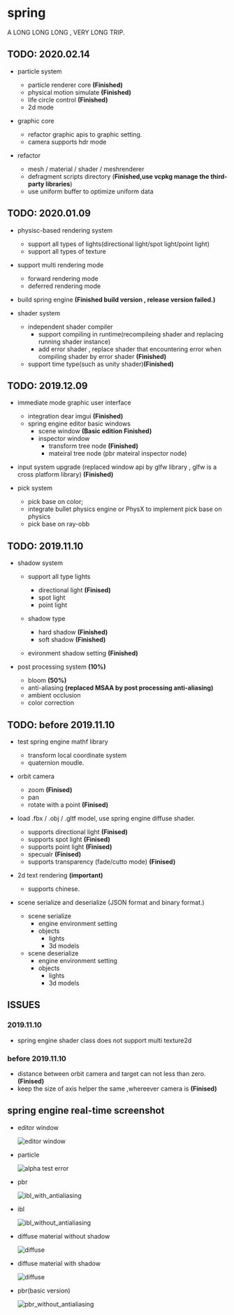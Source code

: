 
# spring

A LONG LONG LONG , VERY LONG TRIP.

## TODO: 2020.02.14

- particle system
    - particle renderer core **(Finished)**
    - physical motion simulate **(Finished)**
    - life circle control **(Finished)**
    - 2d mode

- graphic core
    - refactor graphic apis to graphic setting.
    - camera supports hdr mode

- refactor 
    - mesh / material / shader / meshrenderer
    - defragment scripts directory (**Finished,use vcpkg manage the third-party libraries**)
    - use uniform buffer to optimize uniform data

## TODO: 2020.01.09

- physisc-based rendering system
    - support all types of lights(directional light/spot light/point light)
    - support all types of texture
    
- support multi rendering mode 
    - forward rendering mode
    - deferred rendering mode

- build spring engine **(Finished build version , release version failed.)**

- shader system 
    - independent shader compiler
        - support compiling in runtime(recompileing shader and replacing running shader instance)
        - add error shader , replace shader that encountering error when compiling shader by error shader **(Finished)**
    - support time type(such as unity shader)**(Finished)**

## TODO: 2019.12.09

- immediate mode graphic user interface
    - integration dear imgui **(Finished)**
    - spring engine editor basic windows
        - scene window **(Basic edition Finished)**
        - inspector window
            - transform tree node **(Finished)**
            - mateiral tree node (pbr mateiral inspector node)

- input system upgrade (replaced window api by glfw library , glfw is a cross platform library) **(Finished)**

- pick system
    - pick base on color;
    - integrate bullet physics engine or PhysX to implement pick base on physics
    - pick base on ray-obb

## TODO: 2019.11.10

- shadow system
    - support all type lights
        - directional light **(Finised)**
        - spot light
        - point light

    - shadow type
        - hard shadow **(Finished)**
        - soft shadow **(Finished)**

    - evironment shadow setting **(Finished)**

- post processing system **(10%)**
    - bloom **(50%)**
    - anti-aliasing **(replaced MSAA by post processing anti-aliasing)**
    - ambient occlusion
    - color correction

## TODO: before 2019.11.10

- test spring engine mathf library
    - transform local coordinate system
    - quaternion moudle.

- orbit camera 
    - zoom **(Finised)**
    - pan
    - rotate with a point **(Finised)**

- load .fbx / .obj / .gltf model, use spring engine diffuse shader.
    - supports directional light **(Finised)**
    - supports spot light **(Finised)**
    - supports point light **(Finised)**
    - specualr **(Finised)**
    - supports transparency (fade/cutto mode) **(Finised)**

- 2d text rendering **(important)**
    - supports chinese.

- scene serialize and deserialize (JSON format and binary format.)
    - scene serialize
        - engine environment setting
        - objects
            - lights
            - 3d models
    - scene deserialize
        - engine environment setting
        - objects
            - lights
            - 3d models 
    
## ISSUES

### 2019.11.10

- spring engine shader class does not support multi texture2d

### before 2019.11.10

- distance between orbit camera and target can not less than zero. **(Finised)**
- keep the size of axis helper the same ,whereever camera is **(Finised)**

## spring engine real-time screenshot

-   editor window

    ![editor window](/screenshot/spring%20engine%20realtime%20screenshot_07.png)

-   particle
    
    ![alpha test error](/screenshot/spring%20engine%20realtime%20screenshot_06.jpg)

-   pbr
    
    ![ibl_with_antialiasing](/screenshot/spring%20engine%20realtime%20screenshot_05.png)

-   ibl
    
    ![ibl_without_antialiasing](/screenshot/spring%20engine%20realtime%20screenshot_04.jpg)

-   diffuse material without shadow
    
    ![diffuse](/screenshot/spring%20engine%20realtime%20screenshot_01.PNG)

-   diffuse material with shadow
    
    ![diffuse](/screenshot/spring%20engine%20realtime%20screenshot_02.jpg)

-   pbr(basic version)
    
    ![pbr_without_antialiasing](/screenshot/spring%20engine%20realtime%20screenshot_03.png)